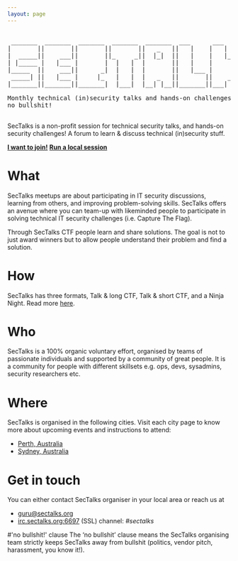 ```yaml
---
layout: page
---
```


<pre class="logo">  
 _______  _______  _______  _______  _______  ___      ___   _  _______ 
|       ||       ||       ||       ||   _   ||   |    |   | | ||       | 
|  _____||    ___||       ||_     _||  |_|  ||   |    |   |_| ||  _____| 
| |_____ |   |___ |       |  |   |  |       ||   |    |      _|| |_____ 
|_____  ||    ___||      _|  |   |  |       ||   |___ |     |_ |_____  | 
 _____| ||   |___ |     |_   |   |  |   _   ||       ||    _  | _____| | 
|_______||_______||_______|  |___|  |__| |__||_______||___| |_||_______| 

Monthly technical (in)security talks and hands-on challenges,
no bullshit!

</pre>

SecTalks is a non-profit session for technical security talks, 
and hands-on security challenges! A forum to learn & discuss technical 
(in)security stuff. 

<div class="mt3 center">
  <a href="#where" class="button button-blue button-big"><strong>I want to join!</strong></a>
  <a href="{{ site.baseurl }}/yourcity/" class="button button-blue button-big"><strong>Run a local session</strong></a>
</div>

# What
SecTalks meetups are about participating in IT security discussions, learning from others, and improving problem-solving skills. 
SecTalks offers an avenue where you can team-up with likeminded people to participate in solving technical IT security challenges (i.e. Capture The Flag).

Through SecTalks CTF people learn and share solutions. The goal is not to just award winners but to allow people understand 
their problem and find a solution.

# How

SecTalks has three formats, Talk & long CTF, Talk &
short CTF, and a Ninja Night. Read more [here](./formats).

# Who

SecTalks is a 100% organic voluntary effort, organised by teams of passionate individuals and supported by
a community of great people. It is a community for people with different skillsets e.g. ops, devs, sysadmins, security researchers etc.

# Where

SecTalks is organised in the following cities. Visit each city page to know more about upcoming events
 and instructions to attend:

* [Perth, Australia](./perth)
* [Sydney, Australia](./sydney)

# Get in touch

You can either contact SecTalks organiser in your local area or
reach us at
 
* [guru@sectalks.org](mailto:guru@sectalks.org) 
* [irc.sectalks.org:6697](https://kiwiirc.com/client/irc.sectalks.org:+6697/sectalks) (SSL) channel: *#sectalks*


#'no bullshit!' clause
The ‘no bullshit’ clause means the SecTalks organising team strictly keeps
SecTalks away from bullshit (politics, vendor pitch, harassment, you know it!).
